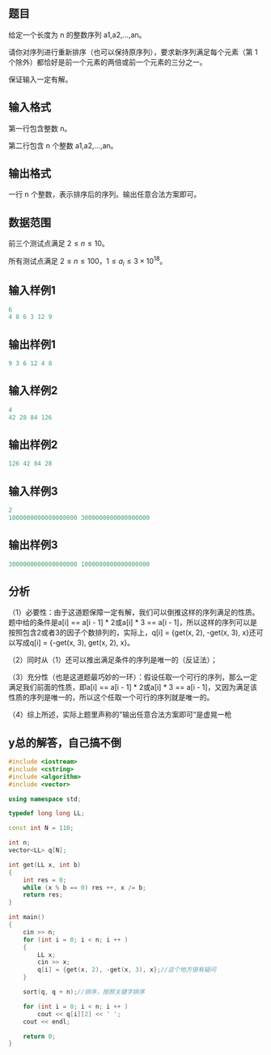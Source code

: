 ## **题目**
给定一个长度为 n 的整数序列 a1,a2,…,an。

请你对序列进行重新排序（也可以保持原序列），要求新序列满足每个元素（第 1 个除外）都恰好是前一个元素的两倍或前一个元素的三分之一。

保证输入一定有解。

## **输入格式**
第一行包含整数 n。

第二行包含 n 个整数 a1,a2,…,an。

## **输出格式**
一行 n 个整数，表示排序后的序列。输出任意合法方案即可。

## **数据范围**
前三个测试点满足 $2≤n≤10。$

所有测试点满足 $2≤n≤100，1≤a_i≤3×10^{18}$。

## **输入样例1**
```c++
6
4 8 6 3 12 9
```

## **输出样例1**
```c++
9 3 6 12 4 8
```

## **输入样例2**
```c++
4
42 28 84 126
```

## **输出样例2**
```c++
126 42 84 28
```

## **输入样例3**
```c++
2
1000000000000000000 3000000000000000000
```

## **输出样例3**
```c++
3000000000000000000 1000000000000000000
```

## **分析**
（1）必要性：由于这道题保障一定有解，我们可以倒推这样的序列满足的性质。题中给的条件是a[i] == a[i - 1] * 2或a[i] * 3 == a[i - 1]，所以这样的序列可以是按照包含2或者3的因子个数排列的，实际上，q[i] = {get(x, 2), -get(x, 3), x}还可以写成q[i] = {-get(x, 3), get(x, 2), x}。

（2）同时从（1）还可以推出满足条件的序列是唯一的（反证法）；

（3）充分性（也是这道题最巧妙的一环）：假设任取一个可行的序列，那么一定满足我们前面的性质，即a[i] == a[i - 1] * 2或a[i] * 3 == a[i - 1]，又因为满足该性质的序列是唯一的，所以这个任取一个可行的序列就是唯一的。

（4）综上所述，实际上题里声称的”输出任意合法方案即可“是虚晃一枪

## **y总的解答，自己搞不倒**
```c++
#include <iostream>
#include <cstring>
#include <algorithm>
#include <vector>

using namespace std;

typedef long long LL;

const int N = 110;

int n;
vector<LL> q[N];

int get(LL x, int b)
{
    int res = 0;
    while (x % b == 0) res ++, x /= b;
    return res;
}

int main()
{
    cin >> n;
    for (int i = 0; i < n; i ++ )
    {
        LL x;
        cin >> x;
        q[i] = {get(x, 2), -get(x, 3), x};//这个地方很有疑问
    }

    sort(q, q + n);//排序，按照关键字排序

    for (int i = 0; i < n; i ++ )
        cout << q[i][2] << ' ';
    cout << endl;

    return 0;
}
```